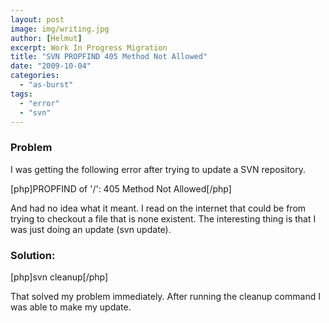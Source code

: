 ```yaml
---
layout: post
image: img/writing.jpg
author: [Helmut]
excerpt: Work In Progress Migration
title: "SVN PROPFIND 405 Method Not Allowed"
date: "2009-10-04"
categories: 
  - "as-burst"
tags: 
  - "error"
  - "svn"
---
```


### Problem

I was getting the following error after trying to update a SVN repository.

\[php\]PROPFIND of '/': 405 Method Not Allowed\[/php\]

And had no idea what it meant. I read on the internet that could be from trying to checkout a file that is none existent. The interesting thing is that I was just doing an update (svn update).

### Solution:

\[php\]svn cleanup\[/php\]

That solved my problem immediately. After running the cleanup command I was able to make my update.
